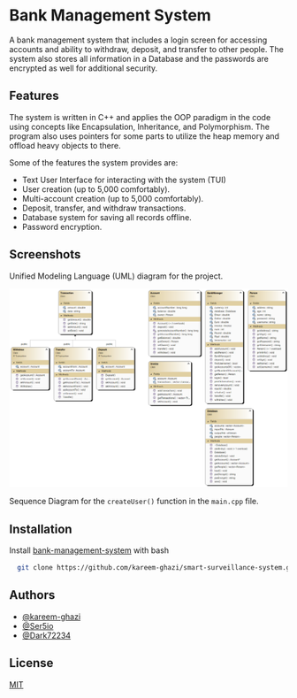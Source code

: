 
# Bank Management System

A bank management system that includes a login screen for accessing accounts and ability to withdraw, deposit, and transfer to other people. The system also stores all information in a Database and the passwords are encrypted as well for additional security. 

## Features

The system is written in C++ and applies the OOP paradigm in the code using concepts like Encapsulation, Inheritance, and Polymorphism. The program also uses pointers for some parts to utilize the heap memory and offload heavy objects to there.

Some of the features the system provides are: 

- Text User Interface for interacting with the system (TUI)
- User creation (up to 5,000 comfortably).
- Multi-account creation (up to 5,000 comfortably).
- Deposit, transfer, and withdraw transactions.
- Database system for saving all records offline.
- Password encryption.


## Screenshots

Unified Modeling Language (UML) diagram for the project.

![](imgs/ClassDiagram.png)

Sequence Diagram for the `createUser()` function in the `main.cpp` file.


## Installation

Install [bank-management-system](https://github.com/kareem-ghazi/bank-management-system) with bash

```bash
  git clone https://github.com/kareem-ghazi/smart-surveillance-system.git
```
    
## Authors

- [@kareem-ghazi](https://www.github.com/kareem-ghazi)
- [@Ser5io](https://github.com/Ser5io)
- [@Dark72234](https://github.com/Dark72234)

## License

[MIT](https://choosealicense.com/licenses/mit/)

